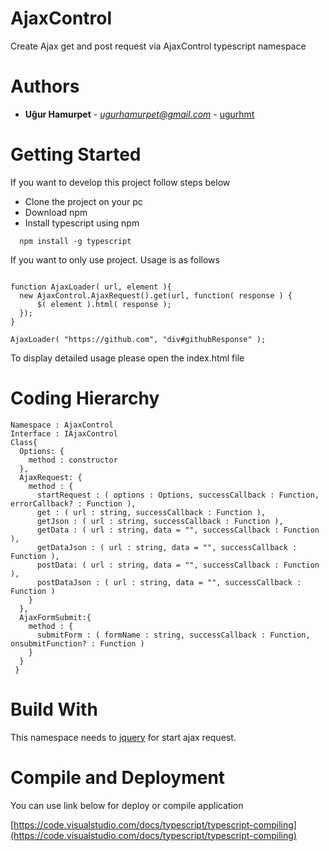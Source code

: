 # AjaxControl

Create Ajax get and post request via AjaxControl typescript namespace

# Authors

* **Uğur Hamurpet** - *ugurhamurpet@gmail.com* - [ugurhmt](https://github.com/ugurhmt)

# Getting Started

If you want to develop this project follow steps below

* Clone the project on your pc
* Download npm
* Install typescript using npm

```
  npm install -g typescript
```

If you want to only use project. Usage is as follows

```

function AjaxLoader( url, element ){
  new AjaxControl.AjaxRequest().get(url, function( response ) {
      $( element ).html( response );
  });
}

AjaxLoader( "https://github.com", "div#githubResponse" );

```

To display detailed usage please open the index.html file

# Coding Hierarchy
  
  ``` 
  Namespace : AjaxControl
  Interface : IAjaxControl
  Class{
    Options: {
      method : constructor
    },
    AjaxRequest: {
      method : {
        startRequest : ( options : Options, successCallback : Function, errorCallback? : Function ),
        get : ( url : string, successCallback : Function ),
        getJson : ( url : string, successCallback : Function ),
        getData : ( url : string, data = "", successCallback : Function ),
        getDataJson : ( url : string, data = "", successCallback : Function ),
        postData: ( url : string, data = "", successCallback : Function ),
        postDataJson : ( url : string, data = "", successCallback : Function )
      }
    },
    AjaxFormSubmit:{
      method : {
        submitForm : ( formName : string, successCallback : Function, onsubmitFunction? : Function )
      }
    }
   }
  ```

# Build With
  
This namespace needs to [jquery](https://jquery.com/download/) for start ajax request.

# Compile and Deployment

You can use link below for deploy or compile application

[https://code.visualstudio.com/docs/typescript/typescript-compiling](https://code.visualstudio.com/docs/typescript/typescript-compiling)
